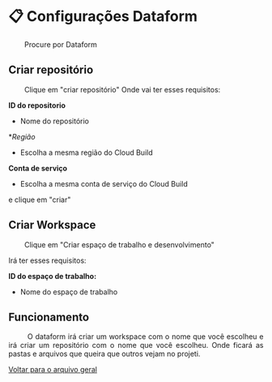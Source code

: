 <div style="text-align: justify;">

# 📋 Configurações Dataform
&nbsp;&nbsp;&nbsp;&nbsp;&nbsp;&nbsp;&nbsp;&nbsp;Procure por Dataform

## Criar repositório
&nbsp;&nbsp;&nbsp;&nbsp;&nbsp;&nbsp;&nbsp;&nbsp;Clique em "criar repositório"
Onde vai ter esses requisitos:

**ID do repositorio**
- Nome do repositório

**Região*
- Escolha a mesma região do Cloud Build

**Conta de serviço**
- Escolha a mesma conta de serviço do Cloud Build

e clique em "criar"

## Criar Workspace
&nbsp;&nbsp;&nbsp;&nbsp;&nbsp;&nbsp;&nbsp;&nbsp;Clique em "Criar espaço de trabalho e desenvolvimento"

Irá ter esses requisitos:

**ID do espaço de trabalho:**
- Nome do espaço de trabalho

## Funcionamento
&nbsp;&nbsp;&nbsp;&nbsp;&nbsp;&nbsp;&nbsp;&nbsp;O dataform irá criar um workspace com o nome que você escolheu e irá criar um repositório com o nome que você escolheu. Onde ficará as pastas e arquivos que queira que outros vejam no projeti.

[Voltar para o arquivo geral](../over-view.md)